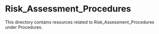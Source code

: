 # Risk_Assessment_Procedures
This directory contains resources related to Risk_Assessment_Procedures under Procedures.
